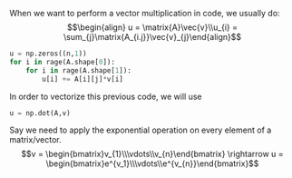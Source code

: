 When we want to perform a vector multiplication in code, we usually do:
$$\begin{align} u = \matrix{A}\vec{v}\\u_{i} = \sum_{j}\matrix{A_{i.j}}\vec{v}_{j}\end{align}$$


```Python
u = np.zeros((n,1))
for i in rage(A.shape[0]):
	for i in rage(A.shape[1]):
		u[i] += A[i][j]*v[i]
```

In order to vectorize this previous code, we will use
```Python
u = np.dot(A,v)
```

Say we need to apply the exponential operation on every element of a matrix/vector.
$$v = \begin{bmatrix}v_{1}\\\vdots\\v_{n}\end{bmatrix} \rightarrow  u = \begin{bmatrix}e^{v_1}\\\vdots\\e^{v_{n}}\end{bmatrix}$$

